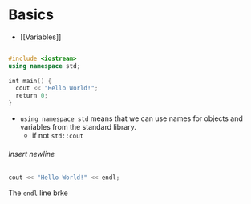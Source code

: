 # Basics

- [[Variables]]
```cpp

#include <iostream>  
using namespace std;  
  
int main() {  
  cout << "Hello World!";  
  return 0;  
}
```
- `using namespace std` means that we can use names for objects and variables from the standard library.
	- if not `std::cout`

###### Insert newline
```cpp
cout << "Hello World!" << endl;
```
The `endl` line brke
